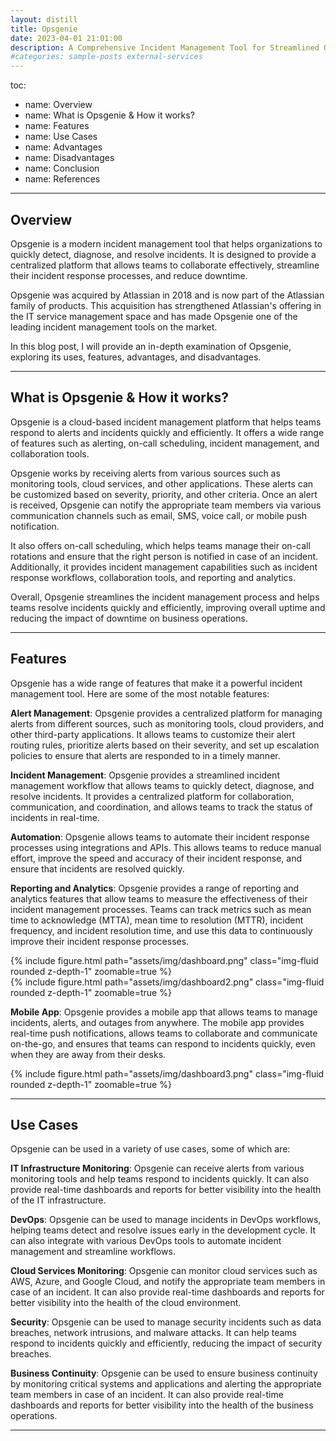 ```yaml
---
layout: distill
title: Opsgenie
date: 2023-04-01 21:01:00
description: A Comprehensive Incident Management Tool for Streamlined Operations
#categories: sample-posts external-services
---
```


toc:
  - name: Overview
  - name: What is Opsgenie & How it works?
  - name: Features
  - name: Use Cases
  - name: Advantages
  - name: Disadvantages
  - name: Conclusion
  - name: References
---
## Overview

Opsgenie is a modern incident management tool that helps organizations to quickly detect, diagnose, and resolve incidents. It is designed to provide a centralized platform that allows teams to collaborate effectively, streamline their incident response processes, and reduce downtime. 

Opsgenie was acquired by Atlassian in 2018 and is now part of the Atlassian family of products. This acquisition has strengthened Atlassian's offering in the IT service management space and has made Opsgenie one of the leading incident management tools on the market. 

In this blog post, I will provide an in-depth examination of Opsgenie, exploring its uses, features, advantages, and disadvantages. 

***
## What is Opsgenie & How it works?

Opsgenie is a cloud-based incident management platform that helps teams respond to alerts and incidents quickly and efficiently. It offers a wide range of features such as alerting, on-call scheduling, incident management, and collaboration tools. 

Opsgenie works by receiving alerts from various sources such as monitoring tools, cloud services, and other applications. These alerts can be customized based on severity, priority, and other criteria. Once an alert is received, Opsgenie can notify the appropriate team members via various communication channels such as email, SMS, voice call, or mobile push notification. 

It also offers on-call scheduling, which helps teams manage their on-call rotations and ensure that the right person is notified in case of an incident. Additionally, it provides incident management capabilities such as incident response workflows, collaboration tools, and reporting and analytics. 

Overall, Opsgenie streamlines the incident management process and helps teams resolve incidents quickly and efficiently, improving overall uptime and reducing the impact of downtime on business operations. 

***
## Features

Opsgenie has a wide range of features that make it a powerful incident management tool. Here are some of the most notable features: 

**Alert Management**: Opsgenie provides a centralized platform for managing alerts from different sources, such as monitoring tools, cloud providers, and other third-party applications. It allows teams to customize their alert routing rules, prioritize alerts based on their severity, and set up escalation policies to ensure that alerts are responded to in a timely manner. 

**Incident Management**: Opsgenie provides a streamlined incident management workflow that allows teams to quickly detect, diagnose, and resolve incidents. It provides a centralized platform for collaboration, communication, and coordination, and allows teams to track the status of incidents in real-time. 

**Automation**: Opsgenie allows teams to automate their incident response processes using integrations and APIs. This allows teams to reduce manual effort, improve the speed and accuracy of their incident response, and ensure that incidents are resolved quickly. 

**Reporting and Analytics**: Opsgenie provides a range of reporting and analytics features that allow teams to measure the effectiveness of their incident management processes. Teams can track metrics such as mean time to acknowledge (MTTA), mean time to resolution (MTTR), incident frequency, and incident resolution time, and use this data to continuously improve their incident response processes. 

<div class="row mt-3">
    <div class="col-sm mt-3 mt-md-0">
        {% include figure.html path="assets/img/dashboard.png" class="img-fluid rounded z-depth-1" zoomable=true %}
    </div>
    <div class="col-sm mt-3 mt-md-0">
        {% include figure.html path="assets/img/dashboard2.png" class="img-fluid rounded z-depth-1" zoomable=true %}
    </div>
</div>

**Mobile App**: Opsgenie provides a mobile app that allows teams to manage incidents, alerts, and outages from anywhere. The mobile app provides real-time push notifications, allows teams to collaborate and communicate on-the-go, and ensures that teams can respond to incidents quickly, even when they are away from their desks. 

<div class="row mt-3">
    <div class="col-sm mt-3 mt-md-0">
        {% include figure.html path="assets/img/dashboard3.png" class="img-fluid rounded z-depth-1" zoomable=true %}
    </div>
</div>

***
## Use Cases

Opsgenie can be used in a variety of use cases, some of which are: 

**IT Infrastructure Monitoring**: Opsgenie can receive alerts from various monitoring tools and help teams respond to incidents quickly. It can also provide real-time dashboards and reports for better visibility into the health of the IT infrastructure. 

**DevOps**: Opsgenie can be used to manage incidents in DevOps workflows, helping teams detect and resolve issues early in the development cycle. It can also integrate with various DevOps tools to automate incident management and streamline workflows. 

**Cloud Services Monitoring**: Opsgenie can monitor cloud services such as AWS, Azure, and Google Cloud, and notify the appropriate team members in case of an incident. It can also provide real-time dashboards and reports for better visibility into the health of the cloud environment. 

**Security**: Opsgenie can be used to manage security incidents such as data breaches, network intrusions, and malware attacks. It can help teams respond to incidents quickly and efficiently, reducing the impact of security breaches. 

**Business Continuity**: Opsgenie can be used to ensure business continuity by monitoring critical systems and applications and alerting the appropriate team members in case of an incident. It can also provide real-time dashboards and reports for better visibility into the health of the business operations. 

***
